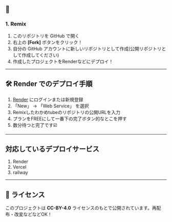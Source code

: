 ## 🚀

### 1. Remix

1. このリポジトリを GitHub で開く
2. 右上の **[Fork]** ボタンをクリック！
3. 自分の GitHub アカウントに新しいリポジトリとして作成(公開リポジトリとして作成してください)
4. 作成したプロジェクトをRenderなどにデプロイ！

---

## 🛠 Render でのデプロイ手順

1. [Render](https://render.com/) にログインまたは新規登録
2. 「New」 → 「Web Service」 を選択
3. Remixしたわかめtubeのリポジトリの公開URLを入力
4. プランをFREEにして一番下の完了ボタン的なとこを押す
5. 数分待つと完了です☑️

---

## 対応しているデプロイサービス

1. Render
2. Vercel
3. railway

---

## 📄 ライセンス

このプロジェクトは **CC-BY-4.0** ライセンスのもとで公開されています。再配布・改変などなどOK！
